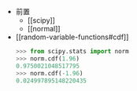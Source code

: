 - 前置
  - [[scipy]]
  - [[normal]]
- [[random-variable-functions#cdf]]
    ```python
    >>> from scipy.stats import norm
    >>> norm.cdf(1.96)
    0.9750021048517795
    >>> norm.cdf(-1.96)
    0.024997895148220435
    ```
